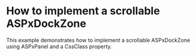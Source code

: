 # How to implement a scrollable ASPxDockZone


This example demonstrates how to implement a scrollable ASPxDockZone using ASPxPanel and a CssClass property.

<br/>


